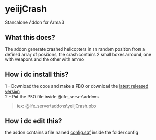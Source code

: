 # yeiijCrash
Standalone Addon for Arma 3

## What this does?
The addon generate crashed helicopters in an random position from a defined array of positions, the crash contains 2 small boxes arround, one with weapons and the other with ammo

## How i do install this?
1 - Download the code and make a PBO or download the [latest released version](https://github.com/yeiij/yeiijCrash/releases)
<br>
2 - Put the PBO file inside @life_server\addons
> iex: @life_server\addons\yeiijCrash.pbo

## How i do edit this?
the addon contains a file named [config.sqf](https://github.com/yeiij/yeiijCrash/blob/master/config/config.sqf) inside the folder config

